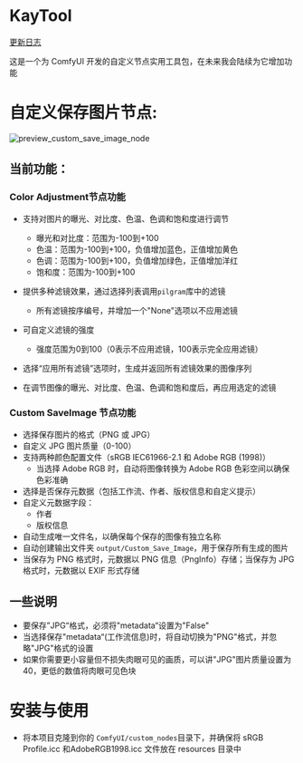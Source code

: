 # KayTool

[更新日志](./CHANGELOG.md)

这是一个为 ComfyUI 开发的自定义节点实用工具包，在未来我会陆续为它增加功能

# 自定义保存图片节点:
![preview_custom_save_image_node](https://github.com/user-attachments/assets/6b48bb68-3897-44d3-94c7-1ed01d538017)

## 当前功能：

### Color Adjustment节点功能

- 支持对图片的曝光、对比度、色温、色调和饱和度进行调节
    - 曝光和对比度：范围为-100到+100
    - 色温：范围为-100到+100，负值增加蓝色，正值增加黄色
    - 色调：范围为-100到+100，负值增加绿色，正值增加洋红
    - 饱和度：范围为-100到+100

- 提供多种滤镜效果，通过选择列表调用`pilgram`库中的滤镜
    - 所有滤镜按序编号，并增加一个"None"选项以不应用滤镜

- 可自定义滤镜的强度
    - 强度范围为0到100（0表示不应用滤镜，100表示完全应用滤镜）

- 选择“应用所有滤镜”选项时，生成并返回所有滤镜效果的图像序列

- 在调节图像的曝光、对比度、色温、色调和饱和度后，再应用选定的滤镜

### Custom SaveImage 节点功能

- 选择保存图片的格式（PNG 或 JPG）
- 自定义 JPG 图片质量（0-100）
- 支持两种颜色配置文件（sRGB IEC61966-2.1 和 Adobe RGB (1998)）
    - 当选择 Adobe RGB 时，自动将图像转换为 Adobe RGB 色彩空间以确保色彩准确
- 选择是否保存元数据（包括工作流、作者、版权信息和自定义提示）
- 自定义元数据字段：
    - 作者
    - 版权信息
- 自动生成唯一文件名，以确保每个保存的图像有独立名称
- 自动创建输出文件夹 `output/Custom_Save_Image`，用于保存所有生成的图片
- 当保存为 PNG 格式时，元数据以 PNG 信息（PngInfo）存储；当保存为 JPG 格式时，元数据以 EXIF 形式存储

## 一些说明

- 要保存”JPG“格式，必须将"metadata“设置为"False"
- 当选择保存"metadata“(工作流信息)时，将自动切换为"PNG"格式，并忽略"JPG"格式的设置
- 如果你需要更小容量但不损失肉眼可见的画质，可以讲"JPG"图片质量设置为 40，更低的数值将肉眼可见色块

# 安装与使用

- 将本项目克隆到你的 `ComfyUI/custom_nodes`目录下，并确保将 sRGB Profile.icc 和AdobeRGB1998.icc 文件放在 resources 目录中